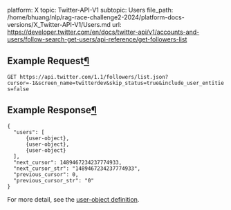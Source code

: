 platform: X
topic: Twitter-API-V1
subtopic: Users
file_path: /home/bhuang/nlp/rag-race-challenge2-2024/platform-docs-versions/X_Twitter-API-V1/Users.md
url: https://developer.twitter.com/en/docs/twitter-api/v1/accounts-and-users/follow-search-get-users/api-reference/get-followers-list

## Example Request[¶](#example-request "Permalink to this headline")

`GET https://api.twitter.com/1.1/followers/list.json?cursor=-1&screen_name=twitterdev&skip_status=true&include_user_entities=false`

## Example Response[¶](#example-response "Permalink to this headline")

    {
      "users": [
          {user-object},
          {user-object},
          {user-object}
      ],
      "next_cursor": 1489467234237774933,
      "next_cursor_str": "1489467234237774933",
      "previous_cursor": 0,
      "previous_cursor_str": "0"
    }

For more detail, see the [user-object definition](https://developer.twitter.com/en/docs/tweets/data-dictionary/overview/user-object).